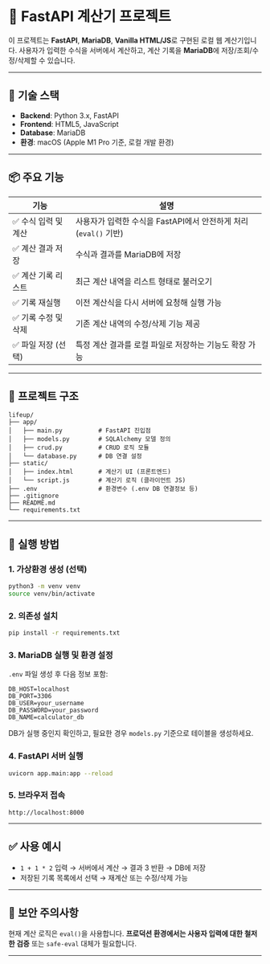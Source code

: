 # 🧮 FastAPI 계산기 프로젝트

이 프로젝트는 **FastAPI**, **MariaDB**, **Vanilla HTML/JS**로 구현된 로컬 웹 계산기입니다.
사용자가 입력한 수식을 서버에서 계산하고, 계산 기록을 **MariaDB**에 저장/조회/수정/삭제할 수 있습니다.

---

## 🔧 기술 스택

* **Backend**: Python 3.x, FastAPI
* **Frontend**: HTML5, JavaScript
* **Database**: MariaDB
* **환경**: macOS (Apple M1 Pro 기준, 로컬 개발 환경)

---

## 📦 주요 기능

| 기능           | 설명                                           |
| ------------ | -------------------------------------------- |
| ✅ 수식 입력 및 계산 | 사용자가 입력한 수식을 FastAPI에서 안전하게 처리 (`eval()` 기반) |
| ✅ 계산 결과 저장   | 수식과 결과를 MariaDB에 저장                          |
| ✅ 계산 기록 리스트  | 최근 계산 내역을 리스트 형태로 불러오기                       |
| ✅ 기록 재실행     | 이전 계산식을 다시 서버에 요청해 실행 가능                     |
| ✅ 기록 수정 및 삭제 | 기존 계산 내역의 수정/삭제 기능 제공                        |
| ✅ 파일 저장 (선택) | 특정 계산 결과를 로컬 파일로 저장하는 기능도 확장 가능              |

---

## 📂 프로젝트 구조

```
lifeup/
├── app/
│   ├── main.py          # FastAPI 진입점
│   ├── models.py        # SQLAlchemy 모델 정의
│   ├── crud.py          # CRUD 로직 모듈
│   └── database.py      # DB 연결 설정
├── static/
│   ├── index.html       # 계산기 UI (프론트엔드)
│   └── script.js        # 계산기 로직 (클라이언트 JS)
├── .env                 # 환경변수 (.env DB 연결정보 등)
├── .gitignore
├── README.md
└── requirements.txt
```

---

## 🚀 실행 방법

### 1. 가상환경 생성 (선택)

```bash
python3 -m venv venv
source venv/bin/activate
```

### 2. 의존성 설치

```bash
pip install -r requirements.txt
```

### 3. MariaDB 실행 및 환경 설정

`.env` 파일 생성 후 다음 정보 포함:

```env
DB_HOST=localhost
DB_PORT=3306
DB_USER=your_username
DB_PASSWORD=your_password
DB_NAME=calculator_db
```

DB가 실행 중인지 확인하고, 필요한 경우 `models.py` 기준으로 테이블을 생성하세요.

### 4. FastAPI 서버 실행

```bash
uvicorn app.main:app --reload
```

### 5. 브라우저 접속

```
http://localhost:8000
```

---

## ✅ 사용 예시

* `1 + 1 * 2` 입력 → 서버에서 계산 → 결과 3 반환 → DB에 저장
* 저장된 기록 목록에서 선택 → 재계산 또는 수정/삭제 가능

---

## 🔐 보안 주의사항

현재 계산 로직은 `eval()`을 사용합니다.
**프로덕션 환경에서는 사용자 입력에 대한 철저한 검증** 또는 `safe-eval` 대체가 필요합니다.

---
